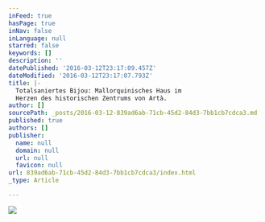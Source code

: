 ```yaml
---
inFeed: true
hasPage: true
inNav: false
inLanguage: null
starred: false
keywords: []
description: ''
datePublished: '2016-03-12T23:17:09.457Z'
dateModified: '2016-03-12T23:17:07.793Z'
title: |-
  Totalsaniertes Bijou: Mallorquinisches Haus im
  Herzen des historischen Zentrums von Artà.
author: []
sourcePath: _posts/2016-03-12-839ad6ab-71cb-45d2-84d3-7bb1cb7cdca3.md
published: true
authors: []
publisher:
  name: null
  domain: null
  url: null
  favicon: null
url: 839ad6ab-71cb-45d2-84d3-7bb1cb7cdca3/index.html
_type: Article

---
```

![](https://imgflo.herokuapp.com/graph/vahj1ThiexotieMo/c60d481ccf9e78e8ba566e279649b719/passthrough.jpg?height=600&input=https%3A%2F%2Fs3-us-west-2.amazonaws.com%2Fthe-grid-img%2Fp%2Fdd62ea70d578ba611dd75cde85ec058888b57942.jpg&width=371)